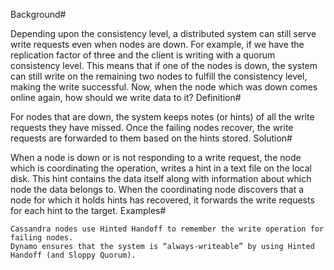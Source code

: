 Background#

Depending upon the consistency level, a distributed system can still serve write requests even when nodes are down. For example, if we have the replication factor of three and the client is writing with a quorum consistency level. This means that if one of the nodes is down, the system can still write on the remaining two nodes to fulfill the consistency level, making the write successful. Now, when the node which was down comes online again, how should we write data to it?
Definition#

For nodes that are down, the system keeps notes (or hints) of all the write requests they have missed. Once the failing nodes recover, the write requests are forwarded to them based on the hints stored.
Solution#

When a node is down or is not responding to a write request, the node which is coordinating the operation, writes a hint in a text file on the local disk. This hint contains the data itself along with information about which node the data belongs to. When the coordinating node discovers that a node for which it holds hints has recovered, it forwards the write requests for each hint to the target.
Examples#

    Cassandra nodes use Hinted Handoff to remember the write operation for failing nodes.
    Dynamo ensures that the system is “always-writeable” by using Hinted Handoff (and Sloppy Quorum).
